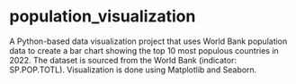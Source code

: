 # population_visualization
A Python-based data visualization project that uses World Bank population data to create a bar chart showing the top 10 most populous countries in 2022. The dataset is sourced from the World Bank (indicator: SP.POP.TOTL). Visualization is done using Matplotlib and Seaborn.
